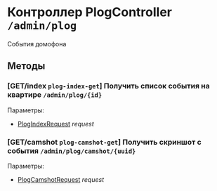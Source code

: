 # Контроллер PlogController `/admin/plog`

События домофона

## Методы

### [GET/index `plog-index-get`] Получить список события на квартире `/admin/plog/{id}`

Параметры: 

- [PlogIndexRequest](../OBJECT.md#PlogIndexRequest) *request*

### [GET/camshot `plog-camshot-get`] Получить скриншот с события `/admin/plog/camshot/{uuid}`

Параметры: 

- [PlogCamshotRequest](../OBJECT.md#PlogCamshotRequest) *request*
